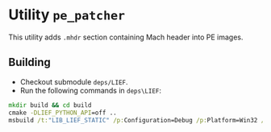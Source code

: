 # Utility `pe_patcher`

This utility adds `.mhdr` section containing Mach header into PE images.

## Building

- Checkout submodule `deps/LIEF`.
- Run the following commands in `deps\LIEF`:

```cmd
mkdir build && cd build
cmake -DLIEF_PYTHON_API=off ..
msbuild /t:"LIB_LIEF_STATIC" /p:Configuration=Debug /p:Platform=Win32 /v:m .\LIEF.sln
```
